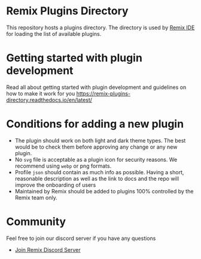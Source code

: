 # Remix Plugins Directory

This repository hosts a plugins directory.
The directory is used by [Remix IDE](https://remix.ethereum.org) for loading the list of available plugins.

# Getting started with plugin development

Read all about getting started with plugin development and guidelines on how to make it work for you 
<a href='https://remix-plugins-directory.readthedocs.io/en/latest/' target=_blank>https://remix-plugins-directory.readthedocs.io/en/latest/</a>

 # Conditions for adding a new plugin

 - The plugin should work on both light and dark theme types. The best would be to check them before approving any change or any new plugin.
 - No `svg` file is acceptable as a plugin icon for security reasons. We recommend using `webp` or png formats.
 - Profile `json` should contain as much info as possible. Having a short, reasonable description as well as the link to docs and the repo will improve the onboarding of users
 - Maintained by Remix should be added to plugins 100% controlled by the Remix team only.
   
 # Community
 
 Feel free to join our discord server if you have any questions

  - [Join Remix Discord Server](https://discord.com/invite/mh9hFCKkEq)
